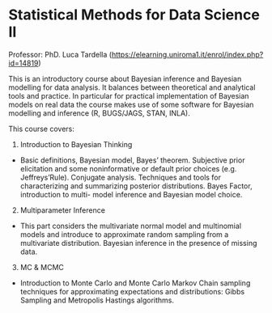 # Statistical Methods for Data Science II

Professor: PhD. Luca Tardella (https://elearning.uniroma1.it/enrol/index.php?id=14819)

This is an introductory course about Bayesian inference and Bayesian modelling for data analysis. It balances between theoretical and analytical tools and practice. In particular for practical implementation of Bayesian models on real data the course makes use of some software for Bayesian modelling and inference (R, BUGS/JAGS, STAN, INLA).

This course covers:

1) Introduction to Bayesian Thinking
  * Basic definitions, Bayesian model, Bayes’ theorem. Subjective prior elicitation and some noninformative or default prior choices (e.g.
  Jeffreys’Rule). Conjugate analysis. Techniques and tools for characterizing and summarizing posterior distributions. Bayes Factor, introduction to multi-      model inference and Bayesian model choice.

2) Multiparameter Inference
  * This part considers the multivariate normal model and multinomial models and introduce to approximate random sampling from a multivariate distribution. Bayesian inference in the presence of missing data.

3) MC & MCMC
  * Introduction to Monte Carlo and Monte Carlo Markov Chain sampling techniques for approximating expectations and distributions: Gibbs Sampling and Metropolis Hastings algorithms.

